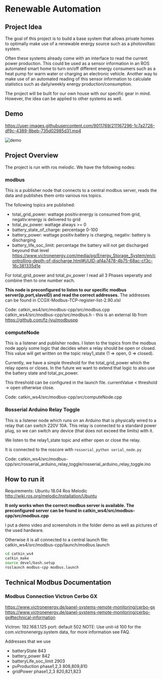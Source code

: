 # Renewable Automation


## Project Idea

The goal of this project is to build a base system that allows private homes to optimally make use of a renewable energy source such as a photovoltaic system.

Often these systems already come with an interface to read the current power production. This could
be used as a sensor information in an ROS automated smart home to turn on/off different energy
consumers such as a heat pump for warm water or charging an electronic vehicle.
Another way to make use of an automated reading of this sensor information to calculate statistics
such as daily/weekly energy production/consumption.

The project will be built for our own house with our specific gear in mind. However, the idea can be
applied to other systems as well.

## Demo


https://user-images.githubusercontent.com/9011769/211167296-1c7a2726-df9c-4389-8beb-735d02985d31.mp4

![demo](https://user-images.githubusercontent.com/9011769/211167321-298f0dd3-57ca-4d75-93ee-166475890e64.png)


## Project Overview

The project is run with ros melodic. We have the following nodes:

### modbus

This is a publisher node that connects to a central modbus server, reads the data and publishes them onto various ros topics.

The following topics are published:
* total_grid_power: wattage positiv:energy is consumed from grid, negativ:energy is delivered to grid
* total_pv_power: wattage always >= 0
* battery_state_of_charge: percentage 0-100
* battery_power: wattage positiv:battery is charging, negativ: battery is discharging 
* battery_life_soc_limit: percentage the battery will not get discharged beyound that level https://www.victronenergy.com/media/pg/Energy_Storage_System/en/controlling-depth-of-discharge.html#UUID-af4a7478-4b75-68ac-cf3c-16c381335d1e 

For total_grid_power and total_pv_power I read all 3 Phases seperatly and combine then to one number each.

**This node is preconfigured to listen to our specific modbus server(ip,port,slaveID) and read the correct addresses.** The addresses can be found in CCGX-Modbus-TCP-register-list-2.90.xlsl

Code: catkin_ws4/src/modbus-cpp/src/modbus.cpp
catkin_ws4/src/modbus-cpp/src/modbus.h - this is an external lib from https://github.com/fz-lyu/modbuspp

### computeNode

This is a listener and publisher nodes. I listen to the topics from the modbus node apply some logic that decides when a relay should be open or closed. This value will get written on the topic relay1_state (1 => open, 0 => closed).

Currently, we have a simple threshold for the total_grid_power which the relay opens or closes. In the future we want to extend that logic to also use the battery state and total_pv_power.

This threshold can be configured in the launch file. currentValue < threshold -> open otherwise close.

Code: catkin_ws4/src/modbus-cpp/src/computeNode.cpp

### Rosserial Arduino Relay Toggle

This is a listener node which runs on an Arduino that is physically wired to a relay that can switch 220V 10A. This relay is connected to a standard power plug, so we can switch any device (that does not exceed the limits) with it.

We listen to the relay1_state topic and either open or close the relay. 

It is connected to the roscore with `rosserial_python serial_node.py` 

Code: catkin_ws4/src/modbus-cpp/src/rosserial_arduino_relay_toggle/rosserial_arduino_relay_toggle.ino

## How to run it

Requirements: 
Ubuntu 18.04
Ros Melodic http://wiki.ros.org/melodic/Installation/Ubuntu

**It only works when the correct modbus server is available. The preconfigured server can be found in catkin_ws4/src/modbus-cpp/src/modbus.cpp**

I put a demo video and screenshots in the folder demo as well as pictures of the used hardware.

Otherwise it is all connected to a central launch file:  catkin_ws4/src/modbus-cpp/launch/modbus.launch

``` bash
cd catkin_ws4
catkin_make
source devel/bash.setup
roslaunch modbus-cpp modbus.launch
```



## Technical Modbus Documentation

### Modbus Connection Victron Cerbo GX

https://www.victronenergy.de/panel-systems-remote-monitoring/cerbo-gx
https://www.victronenergy.de/panel-systems-remote-monitoring/cerbo-gx#technical-information

Victron:
192.168.1.125
port: default 502
NOTE: Use unit-id 100 for the com.victronenergy.system data, for more information see FAQ.

Addresses that we use

* batteryState 843
* battery_power 842
* batteryLife_soc_limit 2903
* pvProduction phase1,2,3 808,809,810
* gridPower phase1,2,3 820,821,823
